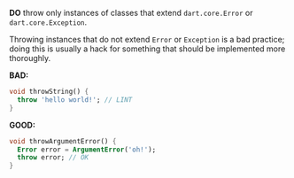 
**DO** throw only instances of classes that extend `dart.core.Error` or
`dart.core.Exception`.

Throwing instances that do not extend `Error` or `Exception` is a bad practice;
doing this is usually a hack for something that should be implemented more
thoroughly.

**BAD:**
```dart
void throwString() {
  throw 'hello world!'; // LINT
}
```

**GOOD:**
```dart
void throwArgumentError() {
  Error error = ArgumentError('oh!');
  throw error; // OK
}
```

